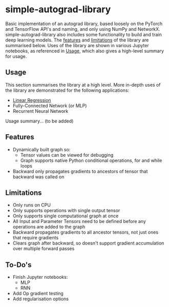 # simple-autograd-library

Basic implementation of an autograd library, based loosely on the PyTorch and TensorFlow API's and naming, and only using NumPy and NetworkX. simple-autograd-library also includes some functionality to build and train deep learning models. The [features](Features) and [limitations](Limitations) of the library are summarised below. Uses of the library are shown in various Jupyter notebooks, as referenced in [Usage](Usage), which also gives a high-level summary for usage.

## Usage

This section summarises the library at a high level. More in-depth uses of the library are demonstrated for the following applications:

- [Linear Regression](<Linear Regression.ipynb>)
- Fully-Connected Network (or MLP)
- Recurrent Neural Network

Usage summary... (to be added)

## Features

- Dynamically built graph so:
  - Tensor values can be viewed for debugging
  - Graph supports native Python conditional operations, for and while loops
- Backward only propagates gradients to ancestors of tensor that backward was called on

## Limitations

- Only runs on CPU
- Only supports operations with single output tensor
- Only supports single computational graph at once
- All Input and Parameter Tensors need to be defined before any operations are added to the graph
- Backward propagates gradients to all ancestor tensors, not just ones that require gradients
- Clears graph after backward, so doesn't support gradient accumulation over multiple forward passes

## To-Do's

- Finish Jupyter notebooks:
  - MLP
  - RNN
- Add Op gradient testing
- Add regularisation options
